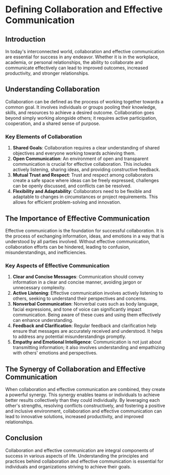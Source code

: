Defining Collaboration and Effective Communication
=============================================================

Introduction
------------

In today's interconnected world, collaboration and effective communication are essential for success in any endeavor. Whether it is in the workplace, academia, or personal relationships, the ability to collaborate and communicate effectively can lead to improved outcomes, increased productivity, and stronger relationships.

Understanding Collaboration
---------------------------

Collaboration can be defined as the process of working together towards a common goal. It involves individuals or groups pooling their knowledge, skills, and resources to achieve a desired outcome. Collaboration goes beyond simply working alongside others; it requires active participation, cooperation, and a shared sense of purpose.

### Key Elements of Collaboration

1. **Shared Goals**: Collaboration requires a clear understanding of shared objectives and everyone working towards achieving them.
2. **Open Communication**: An environment of open and transparent communication is crucial for effective collaboration. This includes actively listening, sharing ideas, and providing constructive feedback.
3. **Mutual Trust and Respect**: Trust and respect among collaborators create a safe space where ideas can be freely expressed, challenges can be openly discussed, and conflicts can be resolved.
4. **Flexibility and Adaptability**: Collaborators need to be flexible and adaptable to changes in circumstances or project requirements. This allows for efficient problem-solving and innovation.

The Importance of Effective Communication
-----------------------------------------

Effective communication is the foundation for successful collaboration. It is the process of exchanging information, ideas, and emotions in a way that is understood by all parties involved. Without effective communication, collaboration efforts can be hindered, leading to confusion, misunderstandings, and inefficiencies.

### Key Aspects of Effective Communication

1. **Clear and Concise Messages**: Communication should convey information in a clear and concise manner, avoiding jargon or unnecessary complexity.
2. **Active Listening**: Effective communication involves actively listening to others, seeking to understand their perspectives and concerns.
3. **Nonverbal Communication**: Nonverbal cues such as body language, facial expressions, and tone of voice can significantly impact communication. Being aware of these cues and using them effectively can enhance understanding.
4. **Feedback and Clarification**: Regular feedback and clarification help ensure that messages are accurately received and understood. It helps to address any potential misunderstandings promptly.
5. **Empathy and Emotional Intelligence**: Communication is not just about transmitting information; it also involves understanding and empathizing with others' emotions and perspectives.

The Synergy of Collaboration and Effective Communication
--------------------------------------------------------

When collaboration and effective communication are combined, they create a powerful synergy. This synergy enables teams or individuals to achieve better results collectively than they could individually. By leveraging each other's strengths, resolving conflicts constructively, and fostering a positive and inclusive environment, collaboration and effective communication can lead to innovative solutions, increased productivity, and improved relationships.

Conclusion
----------

Collaboration and effective communication are integral components of success in various aspects of life. Understanding the principles and practices behind collaboration and effective communication is essential for individuals and organizations striving to achieve their goals.
